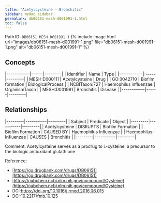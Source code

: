 ```yaml
---
title: "Acetylcysteine - Bronchitis"
sidebar: mydoc_sidebar
permalink: db06151-mesh-d001991-1.html
toc: false 
---
```



Path ID: `DB06151_MESH_D001991_1`
{% include image.html url="images/db06151-mesh-d001991-1.png" file="db06151-mesh-d001991-1.png" alt="db06151-mesh-d001991-1" %}

## Concepts

|------------|------|---------|
| Identifier | Name | Type    |
|------------|------|---------|
| MESH:D000111 | Acetylcysteine | Drug |
| GO:0042710 | Biofilm formation | BiologicalProcess |
| NCBITaxon:727 | Haemophilus influenzae | OrganismTaxon |
| MESH:D001991 | Bronchitis | Disease |
|------------|------|---------|

## Relationships

|---------|-----------|---------|
| Subject | Predicate | Object  |
|---------|-----------|---------|
| Acetylcysteine | DISRUPTS | Biofilm Formation |
| Biofilm Formation | CAUSED BY | Haemophilus Influenzae |
| Haemophilus Influenzae | CAUSES | Bronchitis |
|---------|-----------|---------|

Comment: Acetylcysteine serves as a prodrug to L-cysteine, a precursor to the biologic antioxidant glutathione

Reference: 
  - [https://go.drugbank.com/drugs/DB06151](https://go.drugbank.com/drugs/DB06151)
  - [https://pubchem.ncbi.nlm.nih.gov/compound/Cysteine](https://pubchem.ncbi.nlm.nih.gov/compound/Cysteine)
  - DOI:https://doi.org/10.1016/j.rmed.2016.06.015
  - DOI:10.2217/fmb.10.125
